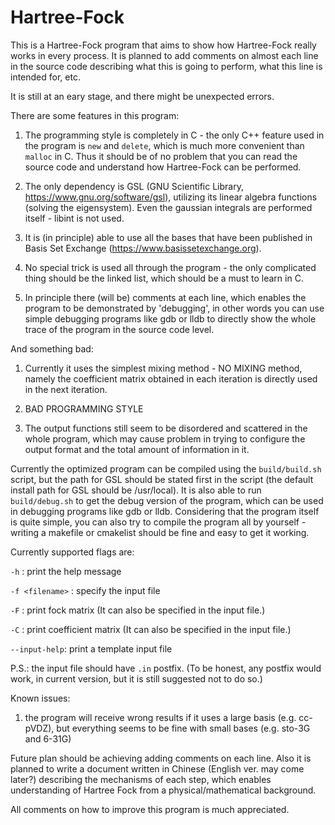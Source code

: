 # Hartree-Fock
This is a Hartree-Fock program that aims to show how Hartree-Fock really works in every process. It is planned to add comments on almost each line in the source code describing what this is going to perform, what this line is intended for, etc.

It is still at an eary stage, and there might be unexpected errors.

There are some features in this program:

  1. The programming style is completely in C - the only C++ feature used in the program is `new` and `delete`, which is much more convenient than `malloc` in C. Thus it should be of no problem that you can read the source code and understand how Hartree-Fock can be performed.

  2. The only dependency is GSL (GNU Scientific Library, https://www.gnu.org/software/gsl), utilizing its linear algebra functions (solving the eigensystem). Even the gaussian integrals are performed itself - libint is not used.

  3. It is (in principle) able to use all the bases that have been published in Basis Set Exchange (https://www.basissetexchange.org).

  4. No special trick is used all through the program - the only complicated thing should be the linked list, which should be a must to learn in C.

  5. In principle there (will be) comments at each line, which enables the program to be demonstrated by 'debugging', in other words you can use simple debugging programs like gdb or lldb to directly show the whole trace of the program in the source code level.

And something bad:

  1. Currently it uses the simplest mixing method - NO MIXING method, namely the coefficient matrix obtained in each iteration is directly used in the next iteration.

  2. BAD PROGRAMMING STYLE

  3. The output functions still seem to be disordered and scattered in the whole program, which may cause problem in trying to configure the output format and the total amount of information in it.

Currently the optimized program can be compiled using the `build/build.sh` script, but the path for GSL should be stated first in the script (the default install path for GSL should be /usr/local). It is also able to run `build/debug.sh` to get the debug version of the program, which can be used in debugging programs like gdb or lldb. Considering that the program itself is quite simple, you can also try to compile the program all by yourself - writing a makefile or cmakelist should be fine and easy to get it working.

Currently supported flags are:

  `-h` : print the help message
  
  `-f <filename>` : specify the input file
  
  `-F` : print fock matrix (It can also be specified in the input file.)
  
  `-C` : print coefficient matrix (It can also be specified in the input file.)
  
  `--input-help`: print a template input file
  
  P.S.: the input file should have `.in` postfix. (To be honest, any postfix would work, in current version, but it is still suggested not to do so.)
  
Known issues:
  1. the program will receive wrong results if it uses a large basis (e.g. cc-pVDZ), but everything seems to be fine with small bases (e.g. sto-3G and 6-31G)

Future plan should be achieving adding comments on each line. Also it is planned to write a document written in Chinese (English ver. may come later?) describing the mechanisms of each step, which enables understanding of Hartree Fock from a physical/mathematical background.

All comments on how to improve this program is much appreciated.
